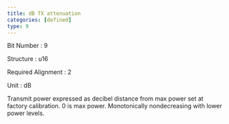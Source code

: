 ```yaml
---
title: dB TX attenuation
categories: [defined]
type: 9
---
```

Bit Number
: 9

Structure
: u16

Required Alignment
: 2

Unit
: dB

Transmit power expressed as decibel distance from max power set at
factory calibration. 0 is max power. Monotonically nondecreasing with
lower power levels.
